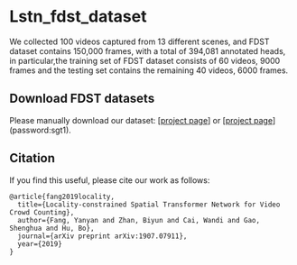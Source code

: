 # Lstn_fdst_dataset
We collected 100 videos captured from 13 different scenes, and FDST dataset contains 150,000 frames, with a total of 394,081 annotated heads, in particular,the training set of FDST dataset consists of 60 videos, 9000 frames and the testing set contains the remaining 40 videos, 6000 frames. 



## Download FDST datasets

Please manually download our dataset: [[project page](https://drive.google.com/drive/folders/19c2X529VTNjl3YL1EYweBg60G70G2D-w?usp=sharing)] or [[project page](https://pan.baidu.com/s/1NNaJ1vtsxCPJUjDNhZ1sHA)] (password:sgt1).


## Citation

If you find this useful, please cite our work as follows:

```
@article{fang2019locality,
  title={Locality-constrained Spatial Transformer Network for Video Crowd Counting},
  author={Fang, Yanyan and Zhan, Biyun and Cai, Wandi and Gao, Shenghua and Hu, Bo},
  journal={arXiv preprint arXiv:1907.07911},
  year={2019}
}
```


 
